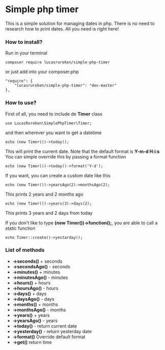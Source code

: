 # Simple php timer
This is a simple solution for managing dates in php. There is no need to research how
to print dates. All you need is right here!


### How to install?
Run in your terminal
```
composer require lucasruroken/simple-php-timer
```

or just add into your composer.php
```
"require": {
    "lucasruroken/simple-php-timer": "dev-master"
},
```

### How to use?
First of all, you need to include de **Timer** class
```
use LucasRuroken\SimplePhpTimer\Timer;
```

and then wherever you want to get a datetime
```
echo (new Timer())->today();
```

This will print the current date. Note that the default format is **Y-m-d H:i:s**
You can simple override this by passing a format function
```
echo (new Timer())->today()->format('Y-d');
```

If you want, you can create a custom date like this
```
echo (new Timer())->yearsAgo(2)->monthsAgo(2);
```
This prints 2 years and 2 months ago

```
echo (new Timer())->years(3)->days(2);
```
This prints 3 years and 2 days from today

If you don't like to type **(new Timer())->function();**, 
you are able to call a static function
```
echo Timer::create()->yestarday();
```

### List of methods
* **->seconds()** + seconds
* **->secondsAgo()** - seconds
* **->minutes()** + minutes
* **->minutesAgo()** - minutes
* **->hours()** + hours
* **->hoursAgo()** - hours
* **->days()** + days
* **->daysAgo()** - days
* **->months()** + months
* **->monthsAgo()** - months
* **->years()** + years
* **->yearsAgo()** - years
* **->today()** - return current date
* **->yesterday()** - return yesterday date
* **->format()** Override default format
* **->get()** return time




